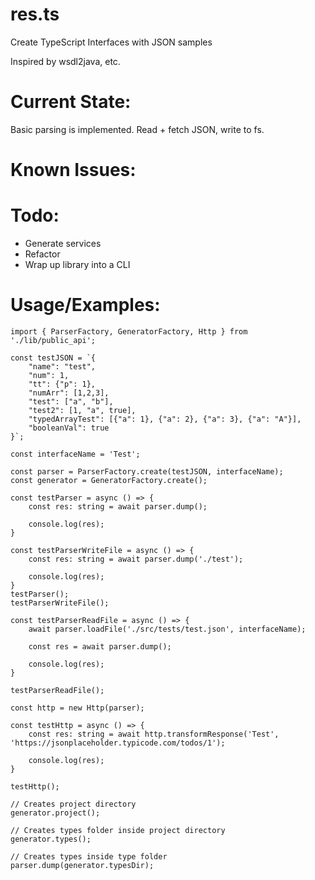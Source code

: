 # res.ts 
Create TypeScript Interfaces with JSON samples

Inspired by wsdl2java, etc.

# Current State:
Basic parsing is implemented. Read + fetch JSON, write to fs.

# Known Issues:

# Todo:
* Generate services
* Refactor
* Wrap up library into a CLI

# Usage/Examples:
```
import { ParserFactory, GeneratorFactory, Http } from './lib/public_api';

const testJSON = `{
    "name": "test",
    "num": 1,
    "tt": {"p": 1},
    "numArr": [1,2,3],
    "test": ["a", "b"],
    "test2": [1, "a", true],
    "typedArrayTest": [{"a": 1}, {"a": 2}, {"a": 3}, {"a": "A"}],
    "booleanVal": true
}`;

const interfaceName = 'Test';

const parser = ParserFactory.create(testJSON, interfaceName);
const generator = GeneratorFactory.create();

const testParser = async () => {
    const res: string = await parser.dump();

    console.log(res);
}

const testParserWriteFile = async () => {
    const res: string = await parser.dump('./test');

    console.log(res);
}
testParser();
testParserWriteFile();

const testParserReadFile = async () => {
    await parser.loadFile('./src/tests/test.json', interfaceName);

    const res = await parser.dump();

    console.log(res);
}

testParserReadFile();

const http = new Http(parser);

const testHttp = async () => {
    const res: string = await http.transformResponse('Test', 'https://jsonplaceholder.typicode.com/todos/1');

    console.log(res);
}

testHttp();

// Creates project directory
generator.project();

// Creates types folder inside project directory
generator.types();

// Creates types inside type folder
parser.dump(generator.typesDir);
```

